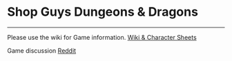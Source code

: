 # Shop Guys Dungeons & Dragons

---
Please use the wiki for Game information.
[Wiki & Character Sheets](https://github.com/briarfox/ShopGuysDnD/wiki )

Game discussion [Reddit](https://www.reddit.com/r/Theshopguys/)




